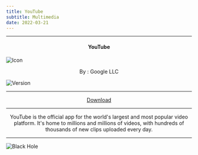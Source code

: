 ```yaml
---
title: YouTube
subtitle: Multimedia
date: 2022-03-21
---
```

---

<h4> <p align="center"> YouTube </p> </h4>

![Icon](https://rb.gy/qvisms)

<p align="center"> By : Google LLC </p>

![Version](https://rb.gy/zinxvs)

---

<p align ="center">
<a href="https://rb.gy/vb4wjb" class="btn btn-outline-success"> Download </a>
</p>

---

<p align="center">
YouTube is the official app for the world's largest and most popular video platform. It's home to millions and millions of videos, with hundreds of thousands of new clips uploaded every day.
</p>

---

![Black Hole](https://rb.gy/z0dyyw)
